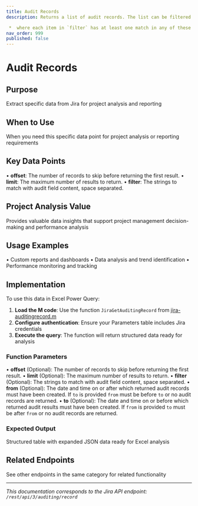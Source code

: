```yaml
---
title: Audit Records
description: Returns a list of audit records. The list can be filtered to include items:

 *  where each item in `filter` has at least one match in any of these fi...
nav_order: 999
published: false
---
```


# Audit Records

## Purpose
Extract specific data from Jira for project analysis and reporting

## When to Use
When you need this specific data point for project analysis or reporting requirements

## Key Data Points
• **offset**: The number of records to skip before returning the first result.
• **limit**: The maximum number of results to return.
• **filter**: The strings to match with audit field content, space separated.

## Project Analysis Value
Provides valuable data insights that support project management decision-making and performance analysis

## Usage Examples
• Custom reports and dashboards
• Data analysis and trend identification
• Performance monitoring and tracking

## Implementation
To use this data in Excel Power Query:

1. **Load the M code**: Use the function `JiraGetAuditingRecord` from [jira-auditingrecord.m](../assets/jira-auditingrecord.m)
2. **Configure authentication**: Ensure your Parameters table includes Jira credentials
3. **Execute the query**: The function will return structured data ready for analysis

### Function Parameters
• **offset** (Optional): The number of records to skip before returning the first result.
• **limit** (Optional): The maximum number of results to return.
• **filter** (Optional): The strings to match with audit field content, space separated.
• **from** (Optional): The date and time on or after which returned audit records must have been created. If `to` is provided `from` must be before `to` or no audit records are returned.
• **to** (Optional): The date and time on or before which returned audit results must have been created. If `from` is provided `to` must be after `from` or no audit records are returned.

### Expected Output
Structured table with expanded JSON data ready for Excel analysis

## Related Endpoints
See other endpoints in the same category for related functionality

---
*This documentation corresponds to the Jira API endpoint: `/rest/api/3/auditing/record`*
